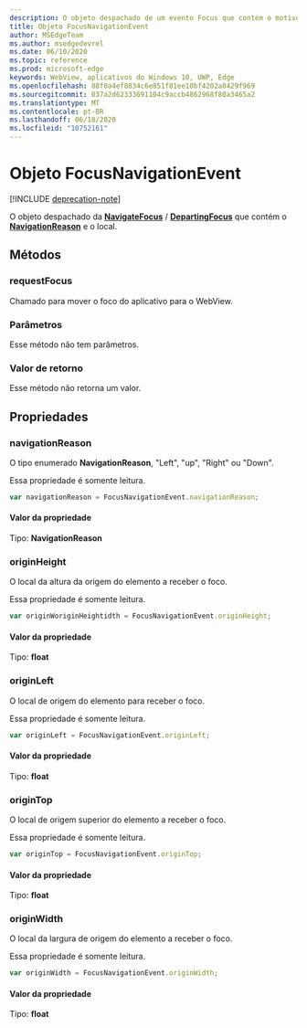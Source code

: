 ```yaml
---
description: O objeto despachado de um evento Focus que contém o motivo e a localização da navegação
title: Objeto FocusNavigationEvent
author: MSEdgeTeam
ms.author: msedgedevrel
ms.date: 06/10/2020
ms.topic: reference
ms.prod: microsoft-edge
keywords: WebView, aplicativos do Windows 10, UWP, Edge
ms.openlocfilehash: 88f0a4ef8834c6e851f81ee10bf4202a0429f969
ms.sourcegitcommit: 037a2d62333691104c9accb4862968f80a3465a2
ms.translationtype: MT
ms.contentlocale: pt-BR
ms.lasthandoff: 06/18/2020
ms.locfileid: "10752161"
---
```

# Objeto FocusNavigationEvent  

[!INCLUDE [deprecation-note](../includes/deprecation-note.md)]  

O objeto despachado da [**NavigateFocus**](../webview.md#navigatefocus) / [**DepartingFocus**](../webview.md#departingfocus) que contém o [**NavigationReason**](#navigationreason) e o local.  

## Métodos  

### requestFocus  

Chamado para mover o foco do aplicativo para o WebView.  

### Parâmetros  

Esse método não tem parâmetros.  

### Valor de retorno  

Esse método não retorna um valor.  

## Propriedades  

### navigationReason  

O tipo enumerado **NavigationReason**, "Left", "up", "Right" ou "Down".  

Essa propriedade é somente leitura.  

```javascript
var navigationReason = FocusNavigationEvent.navigationReason;
```  

#### Valor da propriedade  

Tipo: **NavigationReason**  

### originHeight  

O local da altura da origem do elemento a receber o foco.  

Essa propriedade é somente leitura.  

```javascript
var originWoriginHeightidth = FocusNavigationEvent.originHeight;
```  

#### Valor da propriedade  

Tipo: **float**  

### originLeft  

O local de origem do elemento para receber o foco.  

Essa propriedade é somente leitura.  

```javascript
var originLeft = FocusNavigationEvent.originLeft;
```  

#### Valor da propriedade  

Tipo: **float**  

### originTop  

O local de origem superior do elemento a receber o foco.  

Essa propriedade é somente leitura.  

```javascript
var originTop = FocusNavigationEvent.originTop;
```  

#### Valor da propriedade  

Tipo: **float**  

### originWidth  

O local da largura de origem do elemento a receber o foco.  

Essa propriedade é somente leitura.  

```javascript
var originWidth = FocusNavigationEvent.originWidth;
```  

#### Valor da propriedade  

Tipo: **float**  
